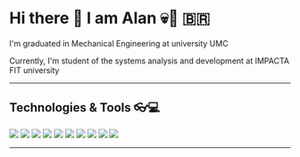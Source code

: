 # Hi there 👋 I am Alan 💀🤘 🇧🇷

<p>I'm graduated in Mechanical Engineering at university UMC
<p>Currently, I'm student of the systems analysis and development at IMPACTA FIT university
 
---
 ## Technologies & Tools 👓💻
  ![](https://img.shields.io/badge/Python-FFD43B?style=for-the-badge&logo=python&logoColor=darkgreen)
  ![](https://img.shields.io/badge/pycharm-143?style=for-the-badge&logo=pycharm&logoColor=black&color=black&labelColor=green)
  ![](https://img.shields.io/badge/HTML5-E34F26?style=for-the-badge&logo=html5&logoColor=white)
  ![](https://img.shields.io/badge/CSS3-1572B6?style=for-the-badge&logo=css3&logoColor=white)
  ![](https://img.shields.io/badge/MySQL-00000F?style=for-the-badge&logo=mysql&logoColor=white)
  ![](https://img.shields.io/badge/SAP-0FAAFF?style=for-the-badge&logo=sap&logoColor=white)
  ![](https://img.shields.io/badge/sublime_text-%23575757.svg?&style=for-the-badge&logo=sublime-text&logoColor=important)
  ![](https://img.shields.io/badge/Microsoft_Excel-217346?style=for-the-badge&logo=microsoft-excel&logoColor=white)
  ![](https://img.shields.io/badge/Microsoft_Word-2B579A?style=for-the-badge&logo=microsoft-word&logoColor=white)
  ![](https://img.shields.io/badge/Microsoft_PowerPoint-B7472A?style=for-the-badge&logo=microsoft-powerpoint&logoColor=white)
  
---

  
  

<!--
**alaanlimaa/alaanlimaa** is a ✨ _special_ ✨ repository because its `README.md` (this file) appears on your GitHub profile.

Here are some ideas to get you started:

- 🔭 I’m currently working on ...
- 🌱 I’m currently learning ...
- 👯 I’m looking to collaborate on ...
- 🤔 I’m looking for help with ...
- 💬 Ask me about ...
- 📫 How to reach me: ...
- 😄 Pronouns: ...
- ⚡ Fun fact: ...
-->
